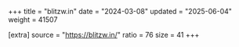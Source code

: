 +++
title = "blitzw.in"
date = "2024-03-08"
updated = "2025-06-04"
weight = 41507

[extra]
source = "https://blitzw.in/"
ratio = 76
size = 41
+++
